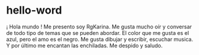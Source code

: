 # hello-word
 
¡ Hola mundo !
Me presento soy RgKarina.
Me gusta mucho oír y conversar de todo tipo de temas que se pueden abordar.
El color que me gusta es el azul, pero el amo es el negro.
Me gusta dibujar y escribir, escuchar musica.
Y por último me encantan las enchiladas.
Me despido y saludo.
